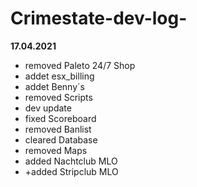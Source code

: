 # Crimestate-dev-log-

**17.04.2021**

+ removed Paleto 24/7 Shop
+ addet esx_billing
+ addet Benny´s
+ removed Scripts 
+ dev update
+ fixed Scoreboard
+ removed Banlist
+ cleared Database
+ removed Maps 
+ added Nachtclub MLO
+ +added Stripclub MLO
